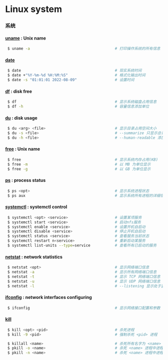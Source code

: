 <!--
 * @FilePath: \文档\Learning\Linux\Linux-4-system.md
 * @Author: facser
 * @Date: 2022-07-18 15:02:16
 * @LastEditTime: 2022-08-08 22:29:37
 * @LastEditors: facser
 * @Description: 
-->

# Linux system

### 系统

#### [uname](https://linux.alianga.com/c/uname.html) : Unix name

```bash
 $ uname -a                                      # 打印操作系统的所有信息
```

#### [date](https://linux.alianga.com/c/date.html) 

```bash
 $ date                                          # 现实系统时间
 $ date +"%Y-%m-%d %H:%M:%S"                     # 格式化输出时间
 $ date -s "01:01:01 2022-08-09"                 # 设置时间
```

#### [df](hthttps://linux.alianga.com/c/df.html) : disk free

```bash
 $ df                                            # 显示系统磁盘占用信息
 $ df -h                                         # 容量信息添加单位
```

#### [du](https://linux.alianga.com/c/du.html) : disk usage

```bash
 $ du <arg> <file>                               # 显示目录占用空间大小
 $ du -s <file>                                  # --summarize 只显示总计占用
 $ du -h <file>                                  # --human-readable 添加单位
```

#### [free](https://linux.alianga.com/c/free.html) : Unix name

```bash
 $ free                                          # 显示系统内存占用(KB)
 $ free -m                                       # 以 MB 为单位显示
 $ free -g                                       # 以 GB 为单位显示
```

#### [ps](https://linux.alianga.com/c/ps.html) : process status

```bash
 $ ps <opt>                                      # 显示系统进程状态
 $ ps aux                                        # 显示系统所有进程的详细信息
```

#### [systemctl](https://linux.alianga.com/c/systemctl.html) : systemctl control

```bash
 $ systemctl <opt> <service>                     # 设置某项服务
 $ systemctl start <service>                     # 启动nfs服务
 $ systemctl enable <service>                    # 设置开机自启动
 $ systemctl disable <service>                   # 停止开机自启动
 $ systemctl status <service>                    # 查看服务当前状态
 $ systemctl restart n<service>                  # 重新启动某服务
 $ systemctl list-units --type=service           # 查看所有已启动的服务
```

#### [netstat](https://linux.alianga.com/c/netstat.html) : network statistics

```bash
 $ netstat <opt>                                 # 显示网络端口信息
 $ netstat -a                                    # 显示所有网络端口信息
 $ netstat -t                                    # 显示 TCP 网络端口信息
 $ netstat -u                                    # 显示 UDP 网络端口信息
 $ netstat -l                                    # --listening 显示处于监听状态的端口
```

#### [ifconfig](https://linux.alianga.com/c/ifconfig.html) : network interfaces configuring

```bash
 $ ifconfig                                      # 显示网络接口配置和参数
```

#### [kill](https://linux.alianga.com/c/kill.html)

```bash
 $ kill <opt> <pid>                              # 杀死进程
 $ kill -9 <pid>                                 # 强制杀死 <pid> 进程

 $ killall <name>                                # 杀死所有名字为 <name> 进程
 $ pkill -o <name>                               # 杀死 <name> 进程中进程号最小的
 $ pkill -n <name>                               # 杀死 <name> 进程中进程号最大的
```
